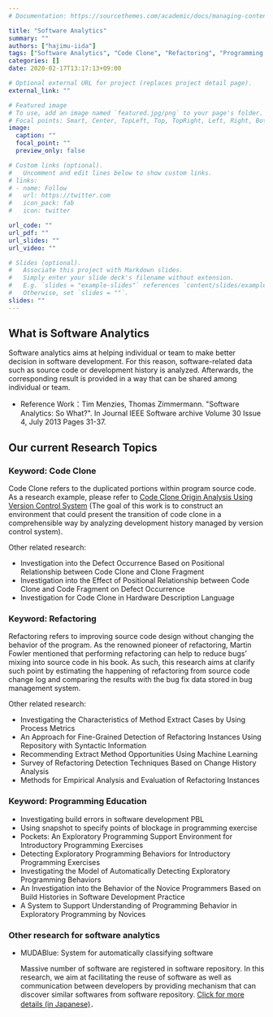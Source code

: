 ```yaml
---
# Documentation: https://sourcethemes.com/academic/docs/managing-content/

title: "Software Analytics"
summary: ""
authors: ["hajimu-iida"]
tags: ["Software Analytics", "Code Clone", "Refactoring", "Programming Education", "Software Test"]
categories: []
date: 2020-02-17T13:17:13+09:00

# Optional external URL for project (replaces project detail page).
external_link: ""

# Featured image
# To use, add an image named `featured.jpg/png` to your page's folder.
# Focal points: Smart, Center, TopLeft, Top, TopRight, Left, Right, BottomLeft, Bottom, BottomRight.
image:
  caption: ""
  focal_point: ""
  preview_only: false

# Custom links (optional).
#   Uncomment and edit lines below to show custom links.
# links:
# - name: Follow
#   url: https://twitter.com
#   icon_pack: fab
#   icon: twitter

url_code: ""
url_pdf: ""
url_slides: ""
url_video: ""

# Slides (optional).
#   Associate this project with Markdown slides.
#   Simply enter your slide deck's filename without extension.
#   E.g. `slides = "example-slides"` references `content/slides/example-slides.md`.
#   Otherwise, set `slides = ""`.
slides: ""
---
```


## What is Software Analytics

Software analytics aims at helping individual or team to make better decision
in software development. For this reason, software-related data such as source
code or development history is analyzed. Afterwards, the corresponding result
is provided in a way that can be shared among individual or team.

- Reference Work：Tim Menzies, Thomas Zimmermann. "Software Analytics: So
  What?". In Journal IEEE Software archive Volume 30 Issue 4, July 2013 Pages
  31-37.

## Our current Research Topics

### Keyword: Code Clone

Code Clone refers to the duplicated portions within program source code. As a
research example, please refer to [Code Clone Origin Analysis Using Version
Control System](/project/code-clone-history) (The goal of this work is to
construct an environment that could present the transition of code clone in a
comprehensible way by analyzing development history managed by version control
system).

Other related research:

- Investigation into the Defect Occurrence Based on Positional Relationship
  between Code Clone and Clone Fragment
- Investigation into the Effect of Positional Relationship between Code Clone
  and Code Fragment on Defect Occurrence
- Investigation for Code Clone in Hardware Description Language

### Keyword: Refactoring

Refactoring refers to improving source code design without changing the
behavior of the program. As the renowned pioneer of refactoring, Martin Fowler
mentioned that performing refactoring can help to reduce bugs’ mixing into
source code in his book. As such, this research aims at clarify such point by
estimating the happening of refactoring from source code change log and
comparing the results with the bug fix data stored in bug management system.

Other related research:

- Investigating the Characteristics of  Method Extract Cases by Using Process
  Metrics
- An Approach for Fine-Grained Detection of Refactoring Instances Using
  Repository with Syntactic Information
- Recommending Extract Method Opportunities Using Machine Learning
- Survey of Refactoring Detection Techniques Based on Change History Analysis
- Methods for Empirical Analysis and Evaluation of Refactoring Instances

### Keyword: Programming Education


- Investigating build errors in software development PBL
- Using snapshot to specify points of blockage in programming exercise
- Pockets: An Exploratory Programming Support Environment for Introductory
  Programming Exercises
- Detecting Exploratory Programming Behaviors for Introductory Programming
  Exercises
- Investigating the Model of Automatically Detecting Exploratory Programming
  Behaviors
- An Investigation into the Behavior of the Novice Programmers Based on Build
  Histories in Software Development Practice
- A System to Support Understanding of  Programming Behavior in Exploratory
  Programming by Novices

### Other research for software analytics

- MUDABlue: System for automatically classifying software

  Massive number of software are registered in software repository. In this
  research, we aim at facilitating the reuse of software as well as
  communication between developers by providing mechanism that can discover
  similar softwares from software repository. [Click for more details (in
  Japanese)](/project/muda-blue)．
